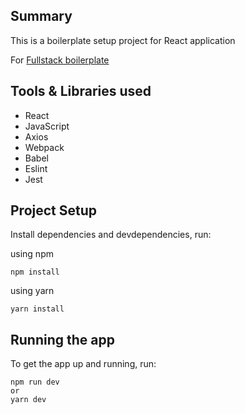 ## Summary

This is a boilerplate setup project for React application

For [Fullstack boilerplate](https://github.com/Vishwanath-Ramesh/fullstack-boilerplate)

## Tools & Libraries used

- React
- JavaScript
- Axios
- Webpack
- Babel
- Eslint
- Jest

## Project Setup

Install dependencies and devdependencies, run:

using npm

```
npm install
```

using yarn

```
yarn install
```

## Running the app

To get the app up and running, run:

```shell
npm run dev
or
yarn dev
```
